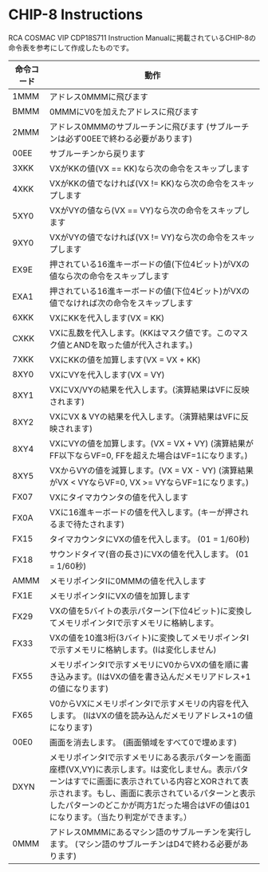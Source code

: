 # CHIP-8 Instructions

RCA COSMAC VIP CDP18S711 Instruction Manualに掲載されているCHIP-8の命令表を参考にして作成したものです。

| 命令コード | 動作 |
|----|----|
| 1MMM | アドレス0MMMに飛びます |
| BMMM | 0MMMにV0を加えたアドレスに飛びます |
| 2MMM | アドレス0MMMのサブルーチンに飛びます (サブルーチンは必ず00EEで終わる必要があります) |
| 00EE | サブルーチンから戻ります |
| 3XKK | VXがKKの値(VX == KK)なら次の命令をスキップします |
| 4XKK | VXがKKの値でなければ(VX != KK)なら次の命令をスキップします |
| 5XY0 | VXがVYの値なら(VX == VY)なら次の命令をスキップします |
| 9XY0 | VXがVYの値でなければ(VX != VY)なら次の命令をスキップします |
| EX9E | 押されている16進キーボードの値(下位4ビット)がVXの値なら次の命令をスキップします |
| EXA1 | 押されている16進キーボードの値(下位4ビット)がVXの値でなければ次の命令をスキップします |
| 6XKK | VXにKKを代入します(VX = KK) |
| CXKK | VXに乱数を代入します。(KKはマスク値です。このマスク値とANDを取った値が代入されます。) |
| 7XKK | VXにKKの値を加算します(VX = VX + KK) |
| 8XY0 | VXにVYを代入します(VX = VY) |
| 8XY1 | VXにVX/VYの結果を代入します。(演算結果はVFに反映されます) |
| 8XY2 | VXにVX & VYの結果を代入します。（演算結果はVFに反映されます)  |
| 8XY4 | VXにVYの値を加算します。(VX = VX + VY) (演算結果がFF以下ならVF=0, FFを超えた場合はVF=1になります。) |
| 8XY5 | VXからVYの値を減算します。(VX = VX - VY) (演算結果がVX < VYならVF=0, VX >= VYならVF=1になります。) |
| FX07 | VXにタイマカウンタの値を代入します |
| FX0A | VXに16進キーボードの値を代入します。(キーが押されるまで待たされます) |
| FX15 | タイマカウンタにVXの値を代入します。 (01 = 1/60秒) |
| FX18 | サウンドタイマ(音の長さ)にVXの値を代入します。 (01 = 1/60秒) |
| AMMM | メモリポインタIに0MMMの値を代入します |
| FX1E | メモリポインタIにVXの値を加算します |
| FX29 | VXの値を5バイトの表示パターン(下位4ビット)に変換してメモリポインタIで示すメモリに格納します。|
| FX33 | VXの値を10進3桁(3バイト)に変換してメモリポインタIで示すメモリに格納します。(Iは変化しません) |
| FX55 | メモリポインタIで示すメモリにV0からVXの値を順に書き込みます。(IはVXの値を書き込んだメモリアドレス+1の値になります) |
| FX65 | V0からVXにメモリポインタIで示すメモリの内容を代入します。 (IはVXの値を読み込んだメモリアドレス+1の値になります) |
| 00E0 | 画面を消去します。 (画面領域をすべて0で埋めます) |
| DXYN | メモリポインタIで示すメモリにある表示パターンを画面座標(VX,VY)に表示します。Iは変化しません。表示パターンはすでに画面に表示されている内容とXORされて表示されます。もし、画面に表示されているパターンと表示したパターンのどこかが両方1だった場合はVFの値は01になります。（当たり判定ができます。） |
| 0MMM | アドレス0MMMにあるマシン語のサブルーチンを実行します。 (マシン語のサブルーチンはD4で終わる必要があります) |
